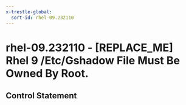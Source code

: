 ```yaml
---
x-trestle-global:
  sort-id: rhel-09.232110
---
```


# rhel-09.232110 - \[REPLACE_ME\] Rhel 9 /Etc/Gshadow File Must Be Owned By Root.

## Control Statement
